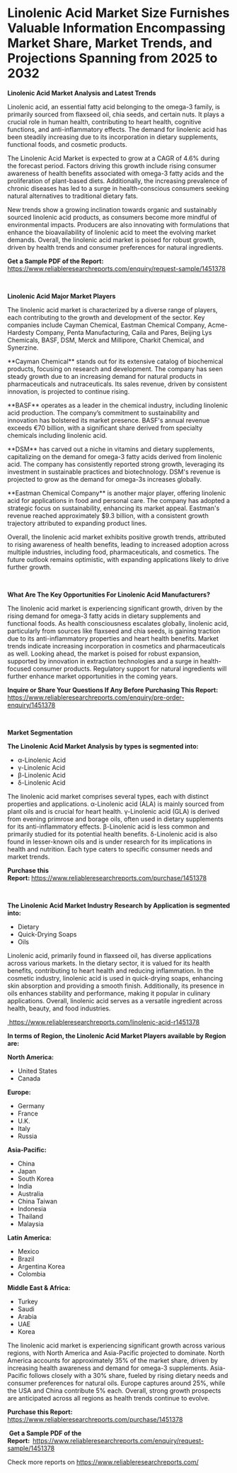 <p><h1>Linolenic Acid Market Size Furnishes Valuable Information Encompassing Market Share, Market Trends, and Projections Spanning from 2025 to 2032</h1></p><p><strong>Linolenic Acid Market Analysis and Latest Trends</strong></p>
<p><p>Linolenic acid, an essential fatty acid belonging to the omega-3 family, is primarily sourced from flaxseed oil, chia seeds, and certain nuts. It plays a crucial role in human health, contributing to heart health, cognitive functions, and anti-inflammatory effects. The demand for linolenic acid has been steadily increasing due to its incorporation in dietary supplements, functional foods, and cosmetic products.</p><p>The Linolenic Acid Market is expected to grow at a CAGR of 4.6% during the forecast period. Factors driving this growth include rising consumer awareness of health benefits associated with omega-3 fatty acids and the proliferation of plant-based diets. Additionally, the increasing prevalence of chronic diseases has led to a surge in health-conscious consumers seeking natural alternatives to traditional dietary fats. </p><p>New trends show a growing inclination towards organic and sustainably sourced linolenic acid products, as consumers become more mindful of environmental impacts. Producers are also innovating with formulations that enhance the bioavailability of linolenic acid to meet the evolving market demands. Overall, the linolenic acid market is poised for robust growth, driven by health trends and consumer preferences for natural ingredients.</p></p>
<p><strong>Get a Sample PDF of the Report:&nbsp;</strong> <a href="https://www.reliableresearchreports.com/enquiry/request-sample/1451378?utm_campaign=2275&utm_medium=2&utm_source=Github&utm_content=ia&utm_term=31032025&utm_id=linolenic-acid">https://www.reliableresearchreports.com/enquiry/request-sample/1451378</a></p>
<p>&nbsp;</p>
<p><strong>Linolenic Acid Major Market Players</strong></p>
<p><p>The linolenic acid market is characterized by a diverse range of players, each contributing to the growth and development of the sector. Key companies include Cayman Chemical, Eastman Chemical Company, Acme-Hardesty Company, Penta Manufacturing, Caila and Pares, Beijing Lys Chemicals, BASF, DSM, Merck and Millipore, Charkit Chemical, and Synerzine.</p><p>**Cayman Chemical** stands out for its extensive catalog of biochemical products, focusing on research and development. The company has seen steady growth due to an increasing demand for natural products in pharmaceuticals and nutraceuticals. Its sales revenue, driven by consistent innovation, is projected to continue rising.</p><p>**BASF** operates as a leader in the chemical industry, including linolenic acid production. The company’s commitment to sustainability and innovation has bolstered its market presence. BASF's annual revenue exceeds €70 billion, with a significant share derived from specialty chemicals including linolenic acid.</p><p>**DSM** has carved out a niche in vitamins and dietary supplements, capitalizing on the demand for omega-3 fatty acids derived from linolenic acid. The company has consistently reported strong growth, leveraging its investment in sustainable practices and biotechnology. DSM's revenue is projected to grow as the demand for omega-3s increases globally.</p><p>**Eastman Chemical Company** is another major player, offering linolenic acid for applications in food and personal care. The company has adopted a strategic focus on sustainability, enhancing its market appeal. Eastman's revenue reached approximately $9.3 billion, with a consistent growth trajectory attributed to expanding product lines.</p><p>Overall, the linolenic acid market exhibits positive growth trends, attributed to rising awareness of health benefits, leading to increased adoption across multiple industries, including food, pharmaceuticals, and cosmetics. The future outlook remains optimistic, with expanding applications likely to drive further growth.</p></p>
<p>&nbsp;</p>
<p><strong>What Are The Key Opportunities For Linolenic Acid Manufacturers?</strong></p>
<p><p>The linolenic acid market is experiencing significant growth, driven by the rising demand for omega-3 fatty acids in dietary supplements and functional foods. As health consciousness escalates globally, linolenic acid, particularly from sources like flaxseed and chia seeds, is gaining traction due to its anti-inflammatory properties and heart health benefits. Market trends indicate increasing incorporation in cosmetics and pharmaceuticals as well. Looking ahead, the market is poised for robust expansion, supported by innovation in extraction technologies and a surge in health-focused consumer products. Regulatory support for natural ingredients will further enhance market opportunities in the coming years.</p></p>
<p><strong>Inquire or Share Your Questions If Any Before Purchasing This Report:</strong> <a href="https://www.reliableresearchreports.com/enquiry/pre-order-enquiry/1451378?utm_campaign=2275&utm_medium=2&utm_source=Github&utm_content=ia&utm_term=31032025&utm_id=linolenic-acid">https://www.reliableresearchreports.com/enquiry/pre-order-enquiry/1451378</a></p>
<p>&nbsp;</p>
<p><strong>Market Segmentation</strong></p>
<p><strong>The Linolenic Acid Market Analysis by types is segmented into:</strong></p>
<p><ul><li>α-Linolenic Acid</li><li>γ-Linolenic Acid</li><li>β-Linolenic Acid</li><li>δ-Linolenic Acid</li></ul></p>
<p><p>The linolenic acid market comprises several types, each with distinct properties and applications. α-Linolenic acid (ALA) is mainly sourced from plant oils and is crucial for heart health. γ-Linolenic acid (GLA) is derived from evening primrose and borage oils, often used in dietary supplements for its anti-inflammatory effects. β-Linolenic acid is less common and primarily studied for its potential health benefits. δ-Linolenic acid is also found in lesser-known oils and is under research for its implications in health and nutrition. Each type caters to specific consumer needs and market trends.</p></p>
<p><strong>Purchase this Report:&nbsp;</strong><a href="https://www.reliableresearchreports.com/purchase/1451378?utm_campaign=2275&utm_medium=2&utm_source=Github&utm_content=ia&utm_term=31032025&utm_id=linolenic-acid">https://www.reliableresearchreports.com/purchase/1451378</a></p>
<p>&nbsp;</p>
<p><strong>The Linolenic Acid Market Industry Research by Application is segmented into:</strong></p>
<p><ul><li>Dietary</li><li>Quick-Drying Soaps</li><li>Oils</li></ul></p>
<p><p>Linolenic acid, primarily found in flaxseed oil, has diverse applications across various markets. In the dietary sector, it is valued for its health benefits, contributing to heart health and reducing inflammation. In the cosmetic industry, linolenic acid is used in quick-drying soaps, enhancing skin absorption and providing a smooth finish. Additionally, its presence in oils enhances stability and performance, making it popular in culinary applications. Overall, linolenic acid serves as a versatile ingredient across health, beauty, and food industries.</p></p>
<p><a href="https://www.reliableresearchreports.com/linolenic-acid-r1451378?utm_campaign=2275&utm_medium=2&utm_source=Github&utm_content=ia&utm_term=31032025&utm_id=linolenic-acid">&nbsp;https://www.reliableresearchreports.com/linolenic-acid-r1451378</a></p>
<p><strong>In terms of Region, the Linolenic Acid Market Players available by Region are:</strong></p>
<p>
    <p> <strong> North America: </strong>
        <ul>
            <li>United States</li>
            <li>Canada</li>
        </ul>
        </p> 
    <p> <strong> Europe: </strong>
        <ul>
            <li>Germany</li>
            <li>France</li>
            <li>U.K.</li>
            <li>Italy</li>
            <li>Russia</li>
        </ul>
        </p> 
    <p> <strong> Asia-Pacific: </strong>
        <ul>
            <li>China</li>
            <li>Japan</li>
            <li>South Korea</li>
            <li>India</li>
            <li>Australia</li>
            <li>China Taiwan</li>
            <li>Indonesia</li>
            <li>Thailand</li>
            <li>Malaysia</li>
        </ul>
        </p> 
    <p> <strong> Latin America: </strong>
        <ul>
            <li>Mexico</li>
            <li>Brazil</li>
            <li>Argentina Korea</li>
            <li>Colombia</li>
        </ul>
        </p> 
    <p> <strong> Middle East & Africa: </strong>
        <ul>
            <li>Turkey</li>
            <li>Saudi</li>
            <li>Arabia</li>
            <li>UAE</li>
            <li>Korea</li>
        </ul>
    </p>
    </p>
<p><p>The linolenic acid market is experiencing significant growth across various regions, with North America and Asia-Pacific projected to dominate. North America accounts for approximately 35% of the market share, driven by increasing health awareness and demand for omega-3 supplements. Asia-Pacific follows closely with a 30% share, fueled by rising dietary needs and consumer preferences for natural oils. Europe captures around 25%, while the USA and China contribute 5% each. Overall, strong growth prospects are anticipated across all regions as health trends continue to evolve.</p></p>
<p><strong>Purchase this Report: </strong><a href="https://www.reliableresearchreports.com/purchase/1451378?utm_campaign=2275&utm_medium=2&utm_source=Github&utm_content=ia&utm_term=31032025&utm_id=linolenic-acid">https://www.reliableresearchreports.com/purchase/1451378</a></p>
<p>&nbsp;<strong>Get a Sample PDF of the Report:&nbsp;&nbsp;</strong><a href="https://www.reliableresearchreports.com/enquiry/request-sample/1451378?utm_campaign=2275&utm_medium=2&utm_source=Github&utm_content=ia&utm_term=31032025&utm_id=linolenic-acid">https://www.reliableresearchreports.com/enquiry/request-sample/1451378</a></p>
<p><strong></strong></p>
<p>Check more reports on <a href="https://www.reliableresearchreports.com/?utm_campaign=2275&utm_medium=2&utm_source=Github&utm_content=ia&utm_term=31032025&utm_id=linolenic-acid">https://www.reliableresearchreports.com/</a></p>